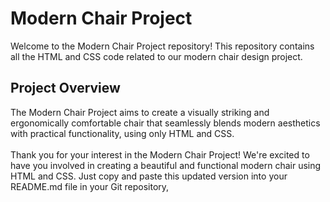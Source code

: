 # Modern Chair Project

Welcome to the Modern Chair Project repository! This repository contains all the HTML and CSS code related to our modern chair design project.

## Project Overview

The Modern Chair Project aims to create a visually striking and ergonomically comfortable chair that seamlessly blends modern aesthetics with practical functionality, using only HTML and CSS.
<br> <br>
Thank you for your interest in the Modern Chair Project! We're excited to have you involved in creating a beautiful and functional modern chair using HTML and CSS.
Just copy and paste this updated version into your README.md file in your Git repository, 
